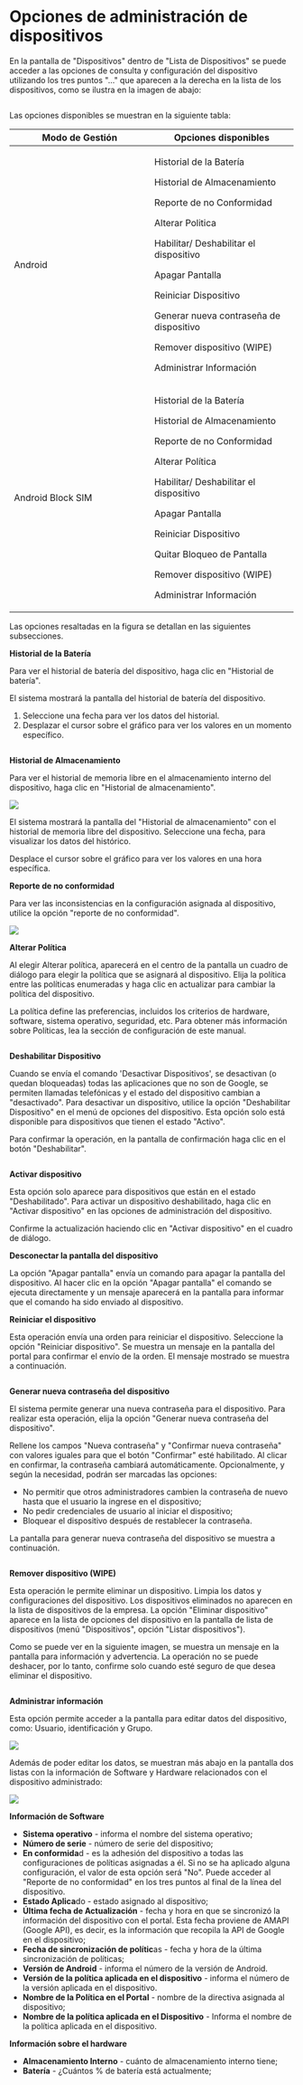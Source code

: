 # Opciones de administración de dispositivos

En la pantalla de "Dispositivos" dentro de "Lista de Dispositivos" se puede acceder a las opciones de consulta y configuración del dispositivo utilizando los tres puntos "..." que aparecen a la derecha en la lista de los dispositivos, como se ilustra en la imagen de abajo:

<figure><img src="../../.gitbook/assets/Captura de tela 2023-11-03 143049.png" alt=""><figcaption></figcaption></figure>

Las opciones disponibles se muestran en la siguiente tabla:

<table><thead><tr><th width="233">Modo de Gestión</th><th>Opciones disponibles</th></tr></thead><tbody><tr><td>Android</td><td><p>Historial de la Batería </p><p>Historial de Almacenamiento</p><p>Reporte de no Conformidad </p><p>Alterar Politica </p><p>Habilitar/ Deshabilitar el dispositivo</p><p>Apagar Pantalla </p><p>Reiniciar Dispositivo </p><p>Generar nueva contraseña de dispositivo </p><p>Remover dispositivo (WIPE)</p><p>Administrar Información</p></td></tr><tr><td>Android Block SIM</td><td><p>Historial de la Batería </p><p>Historial de Almacenamiento</p><p>Reporte de no Conformidad </p><p>Alterar Política </p><p>Habilitar/ Deshabilitar el dispositivo</p><p>Apagar Pantalla </p><p>Reiniciar Dispositivo </p><p>Quitar Bloqueo de Pantalla</p><p>Remover dispositivo (WIPE)</p><p>Administrar Información</p></td></tr></tbody></table>

Las opciones resaltadas en la figura se detallan en las siguientes subsecciones.

**Historial de la Batería**

Para ver el historial de batería del dispositivo, haga clic en "Historial de batería".

El sistema mostrará la pantalla del historial de batería del dispositivo.

1. Seleccione una fecha para ver los datos del historial.
2. Desplazar el cursor sobre el gráfico para ver los valores en un momento específico.

<figure><img src="../../.gitbook/assets/image (1) (1) (1) (1) (1) (1) (1) (1).png" alt=""><figcaption></figcaption></figure>

**Historial de Almacenamiento**

Para ver el historial de memoria libre en el almacenamiento interno del dispositivo, haga clic en "Historial de almacenamiento".

![](<../../.gitbook/assets/6 (5).png>)

El sistema mostrará la pantalla del "Historial de almacenamiento" con el historial de memoria libre del dispositivo. Seleccione una fecha, para visualizar los datos del histórico.

Desplace el cursor sobre el gráfico para ver los valores en una hora específica.

**Reporte de no conformidad**

Para ver las inconsistencias en la configuración asignada al dispositivo, utilice la opción "reporte de no conformidad".

![](<../../.gitbook/assets/7 (5).png>)

**Alterar Política**

Al elegir Alterar política, aparecerá en el centro de la pantalla un cuadro de diálogo para elegir la política que se asignará al dispositivo. Elija la política entre las políticas enumeradas y haga clic en actualizar para cambiar la política del dispositivo.

La política define las preferencias, incluidos los criterios de hardware, software, sistema operativo, seguridad, etc. Para obtener más información sobre Políticas, lea la sección de configuración de este manual.

<figure><img src="../../.gitbook/assets/image (6).png" alt=""><figcaption></figcaption></figure>

**Deshabilitar Dispositivo**

Cuando se envía el comando 'Desactivar Dispositivos', se desactivan (o quedan bloqueadas) todas las aplicaciones que no son de Google, se permiten llamadas telefónicas y el estado del dispositivo cambian a "desactivado". Para desactivar un dispositivo, utilice la opción "Deshabilitar Dispositivo" en el menú de opciones del dispositivo. Esta opción solo está disponible para dispositivos que tienen el estado "Activo".

Para confirmar la operación, en la pantalla de confirmación haga clic en el botón "Deshabilitar".

<figure><img src="../../.gitbook/assets/image (1) (1) (1).png" alt=""><figcaption></figcaption></figure>

**Activar dispositivo**

Esta opción solo aparece para dispositivos que están en el estado "Deshabilitado". Para activar un dispositivo deshabilitado, haga clic en "Activar dispositivo" en las opciones de administración del dispositivo.

Confirme la actualización haciendo clic en "Activar dispositivo" en el cuadro de diálogo.

**Desconectar la pantalla del dispositivo**

La opción "Apagar pantalla" envía un comando para apagar la pantalla del dispositivo. Al hacer clic en la opción "Apagar pantalla" el comando se ejecuta directamente y un mensaje aparecerá en la pantalla para informar que el comando ha sido enviado al dispositivo.

**Reiniciar el dispositivo**

Esta operación envía una orden para reiniciar el dispositivo. Seleccione la opción "Reiniciar dispositivo". Se muestra un mensaje en la pantalla del portal para confirmar el envío de la orden. El mensaje mostrado se muestra a continuación.

<figure><img src="../../.gitbook/assets/image (2) (1) (1).png" alt=""><figcaption></figcaption></figure>

**Generar nueva contraseña del dispositivo**

El sistema permite generar una nueva contraseña para el dispositivo. Para realizar esta operación, elija la opción "Generar nueva contraseña del dispositivo".

Rellene los campos "Nueva contraseña" y "Confirmar nueva contraseña" con valores iguales para que el botón "Confirmar" esté habilitado. Al clicar en confirmar, la contraseña cambiará automáticamente. Opcionalmente, y según la necesidad, podrán ser marcadas las opciones:

* No permitir que otros administradores cambien la contraseña de nuevo hasta que el usuario la ingrese en el dispositivo;
* No pedir credenciales de usuario al iniciar el dispositivo;
* Bloquear el dispositivo después de restablecer la contraseña.

La pantalla para generar nueva contraseña del dispositivo se muestra a continuación.

<figure><img src="../../.gitbook/assets/image (3) (1).png" alt=""><figcaption></figcaption></figure>

**Remover dispositivo (WIPE)**

Esta operación le permite eliminar un dispositivo. Limpia los datos y configuraciones del dispositivo. Los dispositivos eliminados no aparecen en la lista de dispositivos de la empresa. La opción "Eliminar dispositivo" aparece en la lista de opciones del dispositivo en la pantalla de lista de dispositivos (menú "Dispositivos", opción "Listar dispositivos").

Como se puede ver en la siguiente imagen, se muestra un mensaje en la pantalla para información y advertencia. La operación no se puede deshacer, por lo tanto, confirme solo cuando esté seguro de que desea eliminar el dispositivo.

<figure><img src="../../.gitbook/assets/image (4) (1).png" alt=""><figcaption></figcaption></figure>

**Administrar información**

Esta opción permite acceder a la pantalla para editar datos del dispositivo, como: Usuario, identificación y Grupo.

![](<../../.gitbook/assets/18 (3).png>)

Además de poder editar los datos, se muestran más abajo en la pantalla dos listas con la información de Software y Hardware relacionados con el dispositivo administrado:

![](<../../.gitbook/assets/19 (2).png>)

**Información de Software**

* **Sistema operativo** - informa el nombre del sistema operativo;
* **Número de serie** - número de serie del dispositivo;
* **En conformida**d - es la adhesión del dispositivo a todas las configuraciones de políticas asignadas a él. Si no se ha aplicado alguna configuración, el valor de esta opción será "No". Puede acceder al "Reporte de no conformidad" en los tres puntos al final de la línea del dispositivo.
* **Estado Aplica**do - estado asignado al dispositivo;
* **Última fecha de Actualización** - fecha y hora en que se sincronizó la información del dispositivo con el portal. Esta fecha proviene de AMAPI (Google API), es decir, es la información que recopila la API de Google en el dispositivo;
* **Fecha de sincronización de polític**as - fecha y hora de la última sincronización de políticas;
* **Versión de Android** - informa el número de la versión de Android.
* **Versión de la política aplicada en el dispositivo** - informa el número de la versión aplicada en el dispositivo.
* **Nombre de la Política en el Portal** - nombre de la directiva asignada al dispositivo;
* **Nombre de la política aplicada en el Dispositivo** - Informa el nombre de la política aplicada en el dispositivo.

**Información sobre el hardware**

* **Almacenamiento Interno** - cuánto de almacenamiento interno tiene;
* **Batería** - ¿Cuántos % de batería está actualmente;
